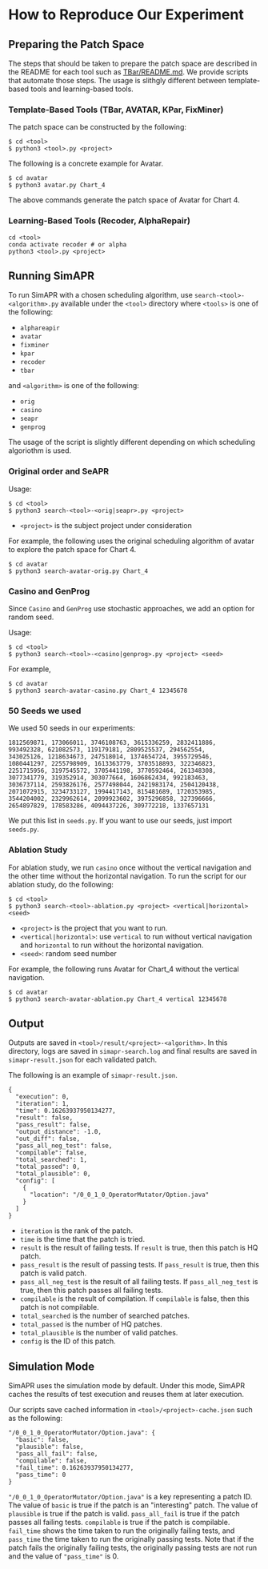 # How to Reproduce Our Experiment

## Preparing the Patch Space

The steps that should be taken to prepare the patch space are described in the README for each tool such as [TBar/README.md](TBar/README.md). We provide scripts that automate those steps. The usage is slithgly different between template-based tools and learning-based tools.


### Template-Based Tools (TBar, AVATAR, KPar, FixMiner)

The patch space can be constructed by the following:

```
$ cd <tool>
$ python3 <tool>.py <project>
```

The following is a concrete example for Avatar.
```
$ cd avatar
$ python3 avatar.py Chart_4
```
The above commands generate the patch space of Avatar for Chart 4.

### Learning-Based Tools (Recoder, AlphaRepair)


```
cd <tool>
conda activate recoder # or alpha
python3 <tool>.py <project>
```

## Running SimAPR

To run SimAPR with a chosen scheduling algorithm, use `search-<tool>-<algorithm>.py` available under the `<tool>` directory where `<tools>` is one of the following:

- `alphareapir`
- `avatar`
- `fixminer`
- `kpar`
- `recoder`
- `tbar`

and `<algorithm>` is one of the following:

- `orig`
- `casino`
- `seapr` 
- `genprog`

The usage of the script is slightly different depending on which scheduling algoriothm is used.

### Original order and SeAPR
Usage:
```
$ cd <tool>
$ python3 search-<tool>-<orig|seapr>.py <project>
```
* `<project>` is the subject project under consideration

For example, the following uses the original scheduling algorithm of avatar to explore the patch space for Chart 4.

```
$ cd avatar
$ python3 search-avatar-orig.py Chart_4
```

### Casino and GenProg
Since `Casino` and `GenProg` use stochastic approaches, we add an option for random seed.

Usage:
```
$ cd <tool>
$ python3 search-<tool>-<casino|genprog>.py <project> <seed>
```

For example,
```
$ cd avatar
$ python3 search-avatar-casino.py Chart_4 12345678
```


### 50 Seeds we used
We used 50 seeds in our experiments:

```
1812569871, 173066011, 3746108763, 3615336259, 2832411886,
993492328, 621082573, 119179181, 2809525537, 294562554,
343025126, 1218634673, 247518014, 1374654724, 3955729546,
1080441297, 2255798909, 1613363779, 3703518893, 322346823,
2251715956, 3197545572, 3705441198, 3770592464, 261348308,
3077341779, 319352914, 303077664, 1606862434, 992183463,
3036737114, 2593826176, 2577498044, 2421983174, 2504120438,
2071072915, 3234733127, 1994417143, 815481689, 1720353985,
3544204002, 2329962614, 2099923602, 3975296858, 327396666,
2654897829, 178583286, 4094437226, 309772218, 1337657131
```
We put this list in `seeds.py`. If you want to use our seeds, just import `seeds.py`.

### Ablation Study
For ablation study, we run `casino` once without the vertical navigation and the other time without the horizontal navigation. To run the script for our ablation study, do the following:

```
$ cd <tool>
$ python3 search-<tool>-ablation.py <project> <vertical|horizontal> <seed>
```
* `<project>` is the project that you want to run.
* `<vertical|horizontal>`: use `vertical` to run without vertical navigation and `horizontal` to run without the horizontal navigation.
* `<seed>`: random seed number

For example, the following runs Avatar for Chart_4 without the vertical navigation.
```
$ cd avatar
$ python3 search-avatar-ablation.py Chart_4 vertical 12345678
```

## Output
Outputs are saved in `<tool>/result/<project>-<algorithm>`. In this directory, logs are saved in `simapr-search.log` and final results are saved in `simapr-result.json` for each validated patch.

The following is an example of `simapr-result.json`. 
```
{
  "execution": 0,
  "iteration": 1,
  "time": 0.16263937950134277,
  "result": false,
  "pass_result": false,
  "output_distance": -1.0,
  "out_diff": false,
  "pass_all_neg_test": false,
  "compilable": false,
  "total_searched": 1,
  "total_passed": 0,
  "total_plausible": 0,
  "config": [
    {
      "location": "/0_0_1_0_OperatorMutator/Option.java"
    }
  ]
}
```

* `iteration` is the rank of the patch.
* `time` is the time that the patch is tried.
* `result` is the result of failing tests. If `result` is true, then this patch is HQ patch.
* `pass_result` is the result of passing tests. If `pass_result` is true, then this patch is valid patch.
* `pass_all_neg_test` is the result of all failing tests. If `pass_all_neg_test` is true, then this patch passes all failing tests.
* `compilable` is the result of compilation. If `compilable` is false, then this patch is not compilable.
* `total_searched` is the number of searched patches.
* `total_passed` is the number of HQ patches.
* `total_plausible` is the number of valid patches.
* `config` is the ID of this patch.

## Simulation Mode
SimAPR uses the simulation mode by default. Under this mode, SimAPR caches the results of test execution and reuses them at later execution.

Our scripts save cached information in `<tool>/<project>-cache.json` such as the following:
```
"/0_0_1_0_OperatorMutator/Option.java": {
  "basic": false,
  "plausible": false,
  "pass_all_fail": false,
  "compilable": false,
  "fail_time": 0.16263937950134277,
  "pass_time": 0
}
```
`"/0_0_1_0_OperatorMutator/Option.java"` is a key representing a patch ID. The value of `basic` is true if the patch is an "interesting" patch. The value of `plausible` is true if the patch is valid. `pass_all_fail` is true if the patch passes all failing tests. `compilable` is true if the patch is compilable. `fail_time` shows the time taken to run the originally failing tests, and `pass_time` the time taken to run the originally passing tests. Note that if the patch fails the originally failing tests, the originally passing tests are not run and the value of `"pass_time"` is 0.
